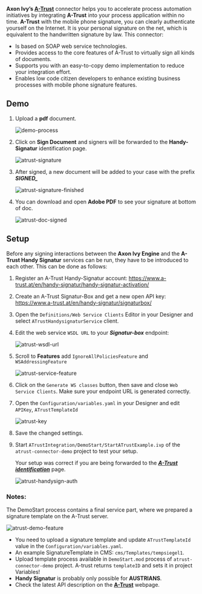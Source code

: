 **Axon Ivy’s [A-Trust](https://www.a-trust.at)** connector helps you to accelerate process automation initiatives by integrating **A-Trust** into your process application within no time. **A-Trust** with the mobile phone signature, you can clearly authenticate yourself on the Internet. It is your personal signature on the net, which is equivalent to the handwritten signature by law. This connector:

*	Is based on SOAP web service technologies.
*	Provides access to the core features of A-Trust to virtually sign all kinds of documents.
*	Supports you with an easy-to-copy demo implementation to reduce your integration effort.
*	Enables low code citizen developers to enhance existing business processes with mobile phone signature features.


## Demo

1. Upload a **pdf** document.

   ![demo-process](doc/images/atrust-upload-doc.png)

2. Click on **Sign Document** and signers will be forwarded to the **Handy-Signatur** identification page.

   ![atrust-signature](doc/images/atrust-handysign-login.png)

3. After signed, a new document will be added to your case with the prefix ***SIGNED_***

   ![atrust-signature-finished](doc/images/atrust-handysign-finished.png)

4. You can download and open **Adobe PDF** to see your signature at bottom of doc.

   ![atrust-doc-signed](doc/images/atrust-doc-signed.png)

## Setup

Before any signing interactions between the **Axon Ivy Engine** and the **A-Trust Handy Signatur** services can be run, they have to be introduced to each other. This can be done as follows:

1. Register an A-Trust Handy-Signatur account: https://www.a-trust.at/en/handy-signatur/handy-signatur-activation/

2. Create an A-Trust Signatur-Box and get a new open API key: https://www.a-trust.at/en/handy-signatur/signaturbox/

3. Open the `Definitions/Web Service Clients` Editor in your Designer and select `ATrustHandysignaturService` client.

4. Edit the web service `WSDL URL` to your ***Signatur-box*** endpoint:

   ![atrust-wsdl-url](doc/images/edit-web-service-client.png)

5. Scroll to **Features** add `IgnoreAllPoliciesFeature` and `WSAddressingFeature`

   ![atrust-service-feature](doc/images/edit-web-service-feature.png)

6. Click on the `Generate WS classes` button, then save and close `Web Service Clients`. Make sure your endpoint URL is generated correctly.

7. Open the `Configuration/variables.yaml` in your Designer and edit `APIKey`, `ATrustTemplateId`

   ![atrust-key](doc/images/edit-atrust-variable.png)

8. Save the changed settings.

9. Start `ATrustIntegration/DemoStart/StartATrustExample.ivp` of the `atrust-connector-demo` project to test your setup.

      Your setup was correct if you are being forwarded to the ***[A-Trust identification](https://www.handy-signatur.at/mobile/https-security-layer-request/identification.aspx)*** page.

      ![atrust-handysign-auth](doc/images/atrust-handy-sign-auth.png)


### Notes:

The DemoStart process contains a final service part, where we prepared a signature template on the A-Trust server.

   ![atrust-demo-feature](doc/images/atrust-demo-feature.png)

* You need to upload a signature template and update `ATrustTemplateId` value in the `Configuration/variables.yaml`.
* An example SignatureTemplate in CMS: `cms/Templates/tempsiegel1`.
* Upload template process available in `DemoStart.mod` process of `atrust-connector-demo` project. A-trust returns `templateID` and sets it in project Variables!
* **Handy Signatur** is probably only possible for **AUSTRIANS**.
* Check the latest API description on the **[A-Trust](https://www.a-trust.at)** webpage.
